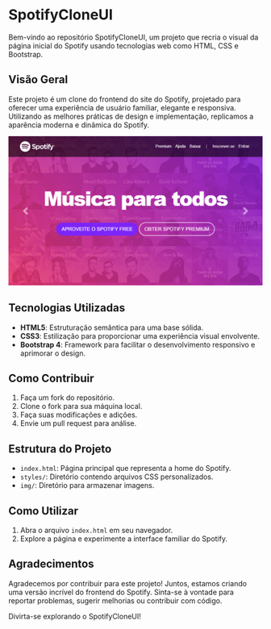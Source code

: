 # SpotifyCloneUI
Bem-vindo ao repositório SpotifyCloneUI, um projeto que recria o visual da página inicial do Spotify usando tecnologias web como HTML, CSS e Bootstrap.

## Visão Geral

Este projeto é um clone do frontend do site do Spotify, projetado para oferecer uma experiência de usuário familiar, elegante e responsiva. Utilizando as melhores práticas de design e implementação, replicamos a aparência moderna e dinâmica do Spotify.

![Screenshot do SpotifyCloneUI](img/screenshot.png)

## Tecnologias Utilizadas

- **HTML5**: Estruturação semântica para uma base sólida.
- **CSS3**: Estilização para proporcionar uma experiência visual envolvente.
- **Bootstrap 4**: Framework para facilitar o desenvolvimento responsivo e aprimorar o design.

## Como Contribuir

1. Faça um fork do repositório.
2. Clone o fork para sua máquina local.
3. Faça suas modificações e adições.
4. Envie um pull request para análise.

## Estrutura do Projeto

- `index.html`: Página principal que representa a home do Spotify.
- `styles/`: Diretório contendo arquivos CSS personalizados.
- `img/`: Diretório para armazenar imagens.

## Como Utilizar

1. Abra o arquivo `index.html` em seu navegador.
2. Explore a página e experimente a interface familiar do Spotify.

## Agradecimentos

Agradecemos por contribuir para este projeto! Juntos, estamos criando uma versão incrível do frontend do Spotify. Sinta-se à vontade para reportar problemas, sugerir melhorias ou contribuir com código.

Divirta-se explorando o SpotifyCloneUI!
